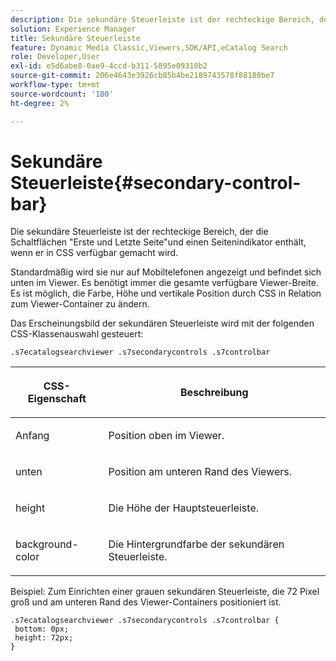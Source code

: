 ```yaml
---
description: Die sekundäre Steuerleiste ist der rechteckige Bereich, der die Schaltflächen "Erste und Letzte Seite"und einen Seitenindikator enthält, wenn er in CSS verfügbar gemacht wird.
solution: Experience Manager
title: Sekundäre Steuerleiste
feature: Dynamic Media Classic,Viewers,SDK/API,eCatalog Search
role: Developer,User
exl-id: e5d6abe8-0ae9-4ccd-b311-5895e09310b2
source-git-commit: 206e4643e3926cb85b4be2189743578f88180be7
workflow-type: tm+mt
source-wordcount: '180'
ht-degree: 2%

---
```


# Sekundäre Steuerleiste{#secondary-control-bar}

Die sekundäre Steuerleiste ist der rechteckige Bereich, der die Schaltflächen &quot;Erste und Letzte Seite&quot;und einen Seitenindikator enthält, wenn er in CSS verfügbar gemacht wird.

Standardmäßig wird sie nur auf Mobiltelefonen angezeigt und befindet sich unten im Viewer. Es benötigt immer die gesamte verfügbare Viewer-Breite. Es ist möglich, die Farbe, Höhe und vertikale Position durch CSS in Relation zum Viewer-Container zu ändern.

Das Erscheinungsbild der sekundären Steuerleiste wird mit der folgenden CSS-Klassenauswahl gesteuert:

`.s7ecatalogsearchviewer .s7secondarycontrols .s7controlbar`

<table id="table_2C8D322F57114A72B43053CB4539C65C"> 
 <thead> 
  <tr> 
   <th colname="col1" class="entry"> <p> CSS-Eigenschaft </p> </th> 
   <th colname="col2" class="entry"> <p>Beschreibung </p> </th> 
  </tr> 
 </thead>
 <tbody> 
  <tr> 
   <td colname="col1"> <p> <span class="codeph"> Anfang </span> </p> </td> 
   <td colname="col2"> <p>Position oben im Viewer. </p> </td> 
  </tr> 
  <tr> 
   <td colname="col1"> <p> <span class="codeph"> unten </span> </p> </td> 
   <td colname="col2"> <p>Position am unteren Rand des Viewers. </p> </td> 
  </tr> 
  <tr> 
   <td colname="col1"> <p> <span class="codeph"> height </span> </p> </td> 
   <td colname="col2"> <p>Die Höhe der Hauptsteuerleiste. </p> </td> 
  </tr> 
  <tr> 
   <td colname="col1"> <p> <span class="codeph"> background-color  </span> </p> </td> 
   <td colname="col2"> <p>Die Hintergrundfarbe der sekundären Steuerleiste. </p> </td> 
  </tr> 
 </tbody> 
</table>

Beispiel: Zum Einrichten einer grauen sekundären Steuerleiste, die 72 Pixel groß und am unteren Rand des Viewer-Containers positioniert ist.

```
.s7ecatalogsearchviewer .s7secondarycontrols .s7controlbar {  
 bottom: 0px; 
 height: 72px; 
}
```
